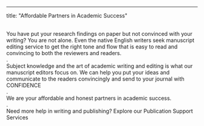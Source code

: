 ---
title: "Affordable Partners in Academic Success"

<br>You have put your research findings on paper but not convinced with your writing? You are not alone. Even the native English writers seek manuscript editing service to get the right tone and flow that is easy to read and convincing to both the reviewers and readers.</br>. 
<br>Subject knowledge and the art of academic writing and editing is what our manuscript editors focus on. We can help you put your ideas and communicate to the readers convincingly and send to your journal with CONFIDENCE </br>. 
<br>We are your affordable and honest partners in academic success.</br>. 
<br>Need more help in writing and publishing? Explore our Publication Support Services</br>
